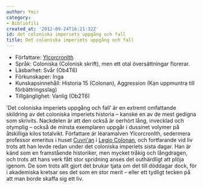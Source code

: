 ```yaml
---
author: Ymir
category:
- Bibliofili
created_at: '2012-09-24T16:21:32Z'
id: det coloniska imperiets uppgång och fall
title: Det coloniska imperiets uppgång och fall
---
```

-   Författare: [Ylcorcronlth]
-   Språk: Coloniska (Colonisk skrift), men ett otal översättningar florerar.
-   Läsbarhet: Svår (Ob4T6)
-   Förkunskaper: Inga
-   Kunskapsinnehåll: Historia 15 (Colonan), Aggression (Kan uppmuntra till förbättringsslag)
-   Tillgänglighet: Vanlig (Ob2T6)

’Det coloniska imperiets uppgång och fall’ är en extremt omfattande skildring av det coloniska imperiets historia – kanske en av de mest gedigna som skrivits. Nackdelen är att den också är oerhört lång, invecklad och otymplig – också de minsta exemplaren uppgår i dussinet volymer på åtskilliga kilos totalvikt. Författare är léaramalven Ylcorcronlth, sedermera professor emeritus i huset [Cuvri'an] i [Legio Colonan], och fortfarande vid liv trots att han levde redan under det coloniska imperiets sista dagar. Han är känd som en framstående historiker, men mycket tråkig och långdragen, och trots att hans verk fått stor spridning anses det outhärdligt att plöja igenom. De som trots allt gjort det brukar tjata om det till döddagar dock, för i akademiska kretsar ses det som en stor merit – eller ett tydligt tecken på att man borde skaffa sig ett liv.

  [Ylcorcronlth]: Ylcorcronlth
  [Cuvri'an]: Cuvrian
  [Legio Colonan]: Legio_Colonan